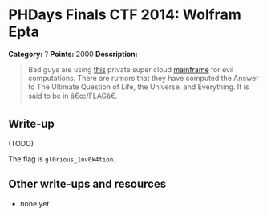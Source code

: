 # PHDays Finals CTF 2014: Wolfram Epta

**Category:** ?
**Points:** 2000
**Description:**

> Bad guys are using [this](http://192.168.2.34) private super cloud [mainframe](http://ctfarchive.phdays.com/phd4finals/wolfram_epta%20%282000%29/ctf-task-epta.ova) for evil computations.
There are rumors that they have computed the Answer to The Ultimate Question of Life, the Universe, and Everything.
It is said to be in â€œ/FLAGâ€.

## Write-up

(TODO)

The flag is `gl0rious_1nv0k4tion`.

## Other write-ups and resources

* none yet
